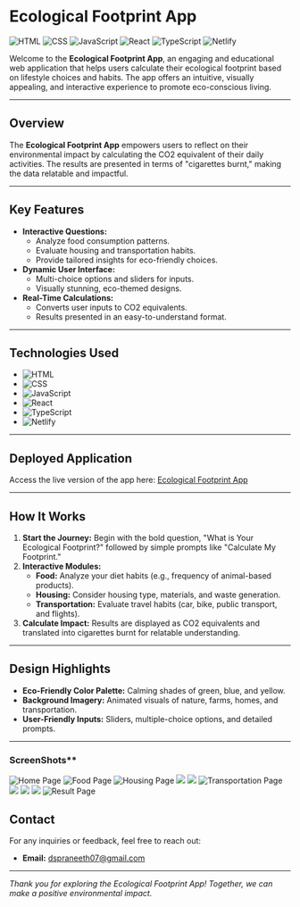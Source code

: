 # **Ecological Footprint App**

![HTML](https://img.shields.io/badge/HTML-5-orange?logo=html5&logoColor=white)
![CSS](https://img.shields.io/badge/CSS-3-blue?logo=css3&logoColor=white)
![JavaScript](https://img.shields.io/badge/JavaScript-ES6-yellow?logo=javascript&logoColor=white)
![React](https://img.shields.io/badge/React-17-blue?logo=react&logoColor=white)
![TypeScript](https://img.shields.io/badge/TypeScript-4.5-blue?logo=typescript&logoColor=white)
![Netlify](https://img.shields.io/badge/Deployed-Netlify-brightgreen?logo=netlify&logoColor=white)

Welcome to the **Ecological Footprint App**, an engaging and educational web application that helps users calculate their ecological footprint based on lifestyle choices and habits. The app offers an intuitive, visually appealing, and interactive experience to promote eco-conscious living.

---

## **Overview**

The **Ecological Footprint App** empowers users to reflect on their environmental impact by calculating the CO2 equivalent of their daily activities. The results are presented in terms of "cigarettes burnt," making the data relatable and impactful.

---

## **Key Features**
- **Interactive Questions:**
  - Analyze food consumption patterns.
  - Evaluate housing and transportation habits.
  - Provide tailored insights for eco-friendly choices.
- **Dynamic User Interface:**
  - Multi-choice options and sliders for inputs.
  - Visually stunning, eco-themed designs.
- **Real-Time Calculations:**
  - Converts user inputs to CO2 equivalents.
  - Results presented in an easy-to-understand format.

---

## **Technologies Used**

- ![HTML](https://img.shields.io/badge/HTML-orange?logo=html5&logoColor=white)
- ![CSS](https://img.shields.io/badge/CSS-blue?logo=css3&logoColor=white)
- ![JavaScript](https://img.shields.io/badge/JavaScript-yellow?logo=javascript&logoColor=white)
- ![React](https://img.shields.io/badge/React-blue?logo=react&logoColor=white)
- ![TypeScript](https://img.shields.io/badge/TypeScript-blue?logo=typescript&logoColor=white)
- ![Netlify](https://img.shields.io/badge/Deployed-Netlify-green?logo=netlify&logoColor=white)

---

## **Deployed Application**

Access the live version of the app here: [Ecological Footprint App](https://taupe-lollipop-229e37.netlify.app/)

---

## **How It Works**

1. **Start the Journey:** Begin with the bold question, "What is Your Ecological Footprint?" followed by simple prompts like "Calculate My Footprint."
2. **Interactive Modules:**
    - **Food:** Analyze your diet habits (e.g., frequency of animal-based products).
    - **Housing:** Consider housing type, materials, and waste generation.
    - **Transportation:** Evaluate travel habits (car, bike, public transport, and flights).
3. **Calculate Impact:** Results are displayed as CO2 equivalents and translated into cigarettes burnt for relatable understanding.

---

## **Design Highlights**

- **Eco-Friendly Color Palette:** Calming shades of green, blue, and yellow.
- **Background Imagery:** Animated visuals of nature, farms, homes, and transportation.
- **User-Friendly Inputs:** Sliders, multiple-choice options, and detailed prompts.

---

### ScreenShots**
![Home Page](project/screenshots/home.png)
![Food Page](project/screenshots/food.png)
![Housing Page](project/screenshots/house.png)
![](project/screenshots/housesize.png)
![](project/screenshots/neighbours.png)
![Transportation Page](project/screenshots/car.png)
![](project/screenshots/bike.png)
![](project/screenshots/fly.png)
![](project/screenshots/publictransport.png)
![Result Page](project/screenshots/result.png)

## Contact
For any inquiries or feedback, feel free to reach out:
- **Email:** dspraneeth07@gmail.com
---

_Thank you for exploring the Ecological Footprint App! Together, we can make a positive environmental impact._
